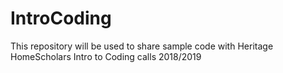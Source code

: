 # IntroCoding
This repository will be used to share sample code with Heritage HomeScholars Intro to Coding calls 2018/2019


